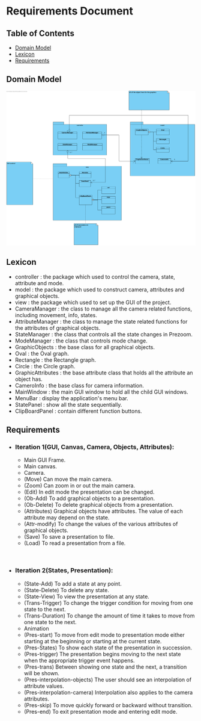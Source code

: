 # Requirements Document

## Table of Contents
    
 - [Domain Model](#domain-model)
 - [Lexicon](#lexicon)
 - [Requirements](#requirements)

## Domain Model
![Domain model](res/DomainDiagram.png)


## Lexicon

- controller : the package which used to control the camera, state, attribute and mode.
- model : the package which used to construct camera, attributes and graphical objects.
- view : the package which used to set up the GUI of the project.
- CameraManager : the class to manage all the camera related functions, including movement, info, states.
- AttributeManager : the class to manage the state related functions for the attributes of graphical objects.
- StateManager : the class that controls all the state changes in Prezoom.
- ModeManager : the class that controls mode change.
- GraphicObjects : the base class for all graphical objects.
- Oval : the Oval graph.
- Rectangle : the Rectangle graph.
- Circle : the Circle graph.
- GraphicAttributes : the base attribute class that holds all the attribute an object has.
- CameroInfo : the base class for camera information.
- MainWindow : the main GUI window to hold all the child GUI windows.
- MenuBar : display the application's menu bar.
- StatePanel : show all the state sequentially.
- ClipBoardPanel : contain different function buttons.

## Requirements

+ ### __Iteration 1__(GUI, Canvas, Camera, Objects, Attributes):
  + Main GUI Frame.
  + Main canvas.
  + Camera.
  + (Move) Can move the main camera.
  + (Zoom) Can zoom in or out the main camera.
  + (Edit) In edit mode the presentation can be changed.
  + (Ob-Add) To add graphical objects to a presentation.
  + (Ob-Delete) To delete graphical objects from a presentation.
  + (Attributes) Graphical objects have attributes. The value of each attribute may depend on the state.
  + (Attr-modify) To change the values of the various attributes of graphical objects.
  + (Save) To save a presentation to file.
  + (Load) To read a presentation from a file.  
<br/>

+ ### __Iteration 2__(States, Presentation):
  + (State-Add) To add a state at any point.
  + (State-Delete) To delete any state.
  + (State-View) To view the presentation at any state.
  + (Trans-Trigger) To change the trigger condition for moving from one state to the next.
  + (Trans-Duration) To change the amount of time it takes to move from one state to the next.
  + Animation
  + (Pres-start) To move from edit mode to presentation mode either starting at the beginning or starting at the current state.
  + (Pres-States) To show each state of the presentation in succession.
  + (Pres-trigger) The presentation begins moving to the next state when the appropriate trigger event happens.
  + (Pres-trans) Between showing one state and the next, a transition will be shown.
  + (Pres-interpolation-objects) The user should see an interpolation of attribute values.
  + (Pres-interpolation-camera) Interpolation also applies to the camera attributes.
  + (Pres-skip) To move quickly forward or backward without transition.
  + (Pres-end) To exit presentation mode and entering edit mode.
